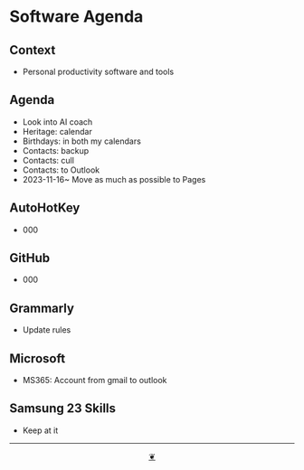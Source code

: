# Software Agenda

## Context

* Personal productivity software and tools

## Agenda

* Look into AI coach
* Heritage: calendar
* Birthdays: in both my calendars
* Contacts: backup
* Contacts: cull
* Contacts: to Outlook
* 2023-11-16~ Move as much as possible to Pages

## AutoHotKey

* 000

## GitHub

* 000

## Grammarly

* Update rules

## Microsoft

* MS365: Account from gmail to outlook

## Samsung 23 Skills

* Keep at it

* * *

<center title="Hello! Click me to go up to the top"><a class="aDingbat" href="javascript:window.main.scrollTo(0,0);">❦</a></center>